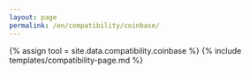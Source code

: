 ```yaml
---
layout: page
permalink: /en/compatibility/coinbase/
---
```

{% assign tool = site.data.compatibility.coinbase %}
{% include templates/compatibility-page.md %}
